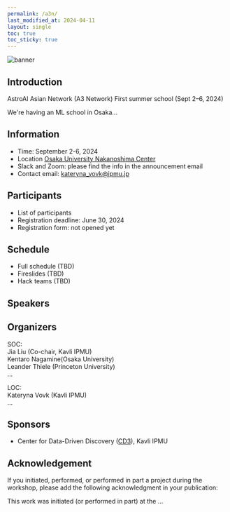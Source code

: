 ```yaml
---
permalink: /a3n/
last_modified_at: 2024-04-11
layout: single
toc: true
toc_sticky: true
---
```


![banner](/_images/banner.png)
## Introduction
AstroAI Asian Network (A3 Network) 
First summer school (Sept 2–6, 2024) 

We're having an ML school in Osaka...

## Information

* Time: September 2-6, 2024
* Location [Osaka University Nakanoshima Center](https://www.onc.osaka-u.ac.jp/)
* Slack and Zoom: please find the info in the announcement email 
* Contact email: kateryna_vovk@ipmu.jp
  
## Participants 

* List of participants
* Registration deadline: June 30, 2024
* Registration form: not opened yet


## Schedule

* Full schedule (TBD)
* Fireslides (TBD)
* Hack teams (TBD)

## Speakers


## Organizers

SOC:\
Jia Liu (Co-chair, Kavli IPMU)\
Kentaro Nagamine(Osaka University)\
Leander Thiele (Princeton University)\
...

LOC:\
Kateryna Vovk (Kavli IPMU)\
...

## Sponsors

* Center for Data-Driven Discovery ([CD3](https://cd3.ipmu.jp/)), Kavli IPMU


## Acknowledgement

If you initiated, performed, or performed in part a project during the workshop, please add the following acknowledgment in your publication:

This work was initiated (or performed in part) at the ...
